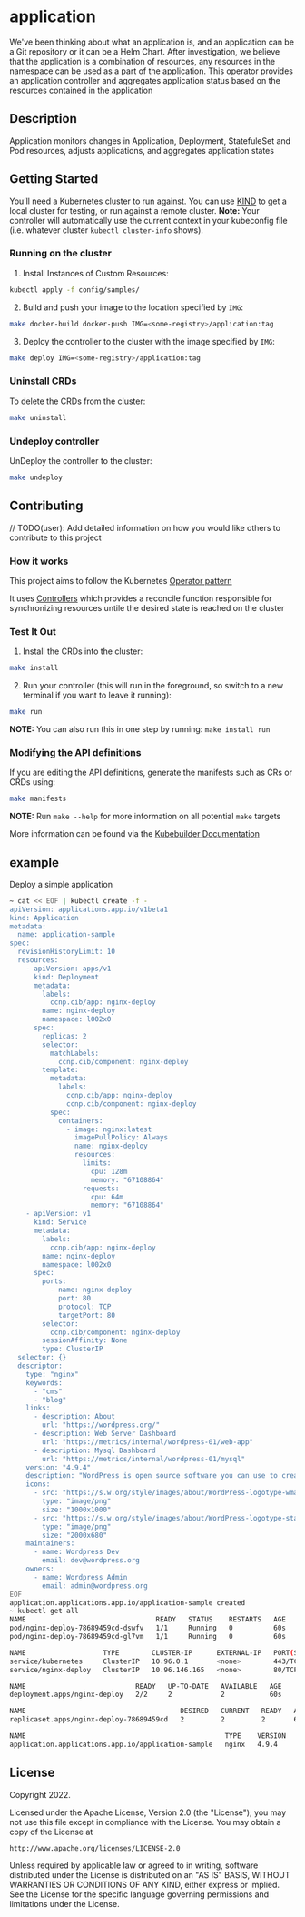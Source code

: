 # application
We've been thinking about what an application is, and an application can be a Git repository or it can be a Helm Chart. After investigation, we believe that the application is a combination of resources, any resources in the namespace can be used as a part of the application. This operator provides an application controller and aggregates application status based on the resources contained in the application

## Description
Application monitors changes in Application, Deployment, StatefuleSet and Pod resources, adjusts applications, and aggregates application states

## Getting Started
You’ll need a Kubernetes cluster to run against. You can use [KIND](https://sigs.k8s.io/kind) to get a local cluster for testing, or run against a remote cluster.
**Note:** Your controller will automatically use the current context in your kubeconfig file (i.e. whatever cluster `kubectl cluster-info` shows).

### Running on the cluster
1. Install Instances of Custom Resources:

```sh
kubectl apply -f config/samples/
```

2. Build and push your image to the location specified by `IMG`:

```sh
make docker-build docker-push IMG=<some-registry>/application:tag
```

3. Deploy the controller to the cluster with the image specified by `IMG`:

```sh
make deploy IMG=<some-registry>/application:tag
```

### Uninstall CRDs
To delete the CRDs from the cluster:

```sh
make uninstall
```

### Undeploy controller
UnDeploy the controller to the cluster:

```sh
make undeploy
```

## Contributing
// TODO(user): Add detailed information on how you would like others to contribute to this project

### How it works
This project aims to follow the Kubernetes [Operator pattern](https://kubernetes.io/docs/concepts/extend-kubernetes/operator/)

It uses [Controllers](https://kubernetes.io/docs/concepts/architecture/controller/) 
which provides a reconcile function responsible for synchronizing resources untile the desired state is reached on the cluster 

### Test It Out
1. Install the CRDs into the cluster:

```sh
make install
```

2. Run your controller (this will run in the foreground, so switch to a new terminal if you want to leave it running):

```sh
make run
```

**NOTE:** You can also run this in one step by running: `make install run`

### Modifying the API definitions
If you are editing the API definitions, generate the manifests such as CRs or CRDs using:

```sh
make manifests
```

**NOTE:** Run `make --help` for more information on all potential `make` targets

More information can be found via the [Kubebuilder Documentation](https://book.kubebuilder.io/introduction.html)

## example

Deploy a simple application
```sh
~ cat << EOF | kubectl create -f -
apiVersion: applications.app.io/v1beta1
kind: Application
metadata:
  name: application-sample
spec:
  revisionHistoryLimit: 10
  resources:
    - apiVersion: apps/v1
      kind: Deployment
      metadata:
        labels:
          ccnp.cib/app: nginx-deploy
        name: nginx-deploy
        namespace: l002x0
      spec:
        replicas: 2
        selector:
          matchLabels:
            ccnp.cib/component: nginx-deploy
        template:
          metadata:
            labels:
              ccnp.cib/app: nginx-deploy
              ccnp.cib/component: nginx-deploy
          spec:
            containers:
              - image: nginx:latest
                imagePullPolicy: Always
                name: nginx-deploy
                resources:
                  limits:
                    cpu: 128m
                    memory: "67108864"
                  requests:
                    cpu: 64m
                    memory: "67108864"
    - apiVersion: v1
      kind: Service
      metadata:
        labels:
          ccnp.cib/app: nginx-deploy
        name: nginx-deploy
        namespace: l002x0
      spec:
        ports:
          - name: nginx-deploy
            port: 80
            protocol: TCP
            targetPort: 80
        selector:
          ccnp.cib/component: nginx-deploy
        sessionAffinity: None
        type: ClusterIP
  selector: {}
  descriptor:
    type: "nginx"
    keywords:
      - "cms"
      - "blog"
    links:
      - description: About
        url: "https://wordpress.org/"
      - description: Web Server Dashboard
        url: "https://metrics/internal/wordpress-01/web-app"
      - description: Mysql Dashboard
        url: "https://metrics/internal/wordpress-01/mysql"
    version: "4.9.4"
    description: "WordPress is open source software you can use to create a beautiful website, blog, or app."
    icons:
      - src: "https://s.w.org/style/images/about/WordPress-logotype-wmark.png"
        type: "image/png"
        size: "1000x1000"
      - src: "https://s.w.org/style/images/about/WordPress-logotype-standard.png"
        type: "image/png"
        size: "2000x680"
    maintainers:
      - name: Wordpress Dev
        email: dev@wordpress.org
    owners:
      - name: Wordpress Admin
        email: admin@wordpress.org
EOF
application.applications.app.io/application-sample created
~ kubectl get all
NAME                                READY   STATUS    RESTARTS   AGE
pod/nginx-deploy-78689459cd-dswfv   1/1     Running   0          60s
pod/nginx-deploy-78689459cd-gl7vm   1/1     Running   0          60s

NAME                   TYPE        CLUSTER-IP      EXTERNAL-IP   PORT(S)   AGE
service/kubernetes     ClusterIP   10.96.0.1       <none>        443/TCP   92m
service/nginx-deploy   ClusterIP   10.96.146.165   <none>        80/TCP    60s

NAME                           READY   UP-TO-DATE   AVAILABLE   AGE
deployment.apps/nginx-deploy   2/2     2            2           60s

NAME                                      DESIRED   CURRENT   READY   AGE
replicaset.apps/nginx-deploy-78689459cd   2         2         2       60s

NAME                                                 TYPE    VERSION   READY   AGE
application.applications.app.io/application-sample   nginx   4.9.4     2/2     60s
```

## License

Copyright 2022.

Licensed under the Apache License, Version 2.0 (the "License");
you may not use this file except in compliance with the License.
You may obtain a copy of the License at

    http://www.apache.org/licenses/LICENSE-2.0

Unless required by applicable law or agreed to in writing, software
distributed under the License is distributed on an "AS IS" BASIS,
WITHOUT WARRANTIES OR CONDITIONS OF ANY KIND, either express or implied.
See the License for the specific language governing permissions and
limitations under the License.

